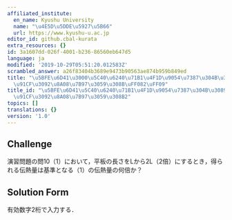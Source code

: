 ```yaml
---
affiliated_institute:
  en_name: Kyushu University
  name: "\u4E5D\u5DDE\u5927\u5B66"
  url: https://www.kyushu-u.ac.jp
editor_id: github.cbal-kurata
extra_resources: {}
id: 3a1607dd-026f-4001-b236-86560eb647d5
language: ja
modified: '2019-10-29T05:51:20.012583Z'
scrambled_answer: a26f83404b3689e9473b90563ae874b959b849ed
title: "\u5BFE\u6D41\u3000\u5C40\u6240\u71B1\u4F1D\u9054\u7387\u304B\u3089\u4F1D\u71B1\
  \u91CF\u3092\u8A08\u7B97\u3059\u308B\uFF082\uFF09"
title_id: "\u5BFE\u6D41\u5C40\u6240\u71B1\u4F1D\u9054\u7387\u304B\u3089\u4F1D\u71B1\
  \u91CF\u3092\u8A08\u7B97\u3059\u308B2"
topics: []
translations: {}
version: '1.0'
---
```


## Challenge
演習問題の問10（1）において，平板の長さをLから2L（2倍）にするとき，得られる伝熱量は基準となる（1）の伝熱量の何倍か？

## Solution Form
有効数字2桁で入力する．



